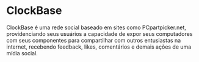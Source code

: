 # ClockBase
ClockBase é uma rede social baseado em sites como PCpartpicker.net, providenciando seus usuários a capacidade de expor seus computadores com seus componentes para compartilhar com outros entusiastas na internet, recebendo feedback, likes, comentários e demais ações de uma mídia social.
